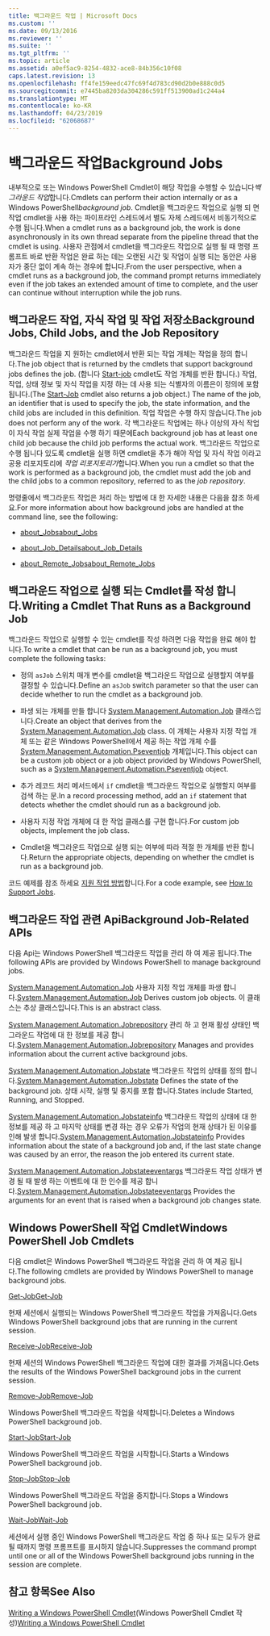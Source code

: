 ```yaml
---
title: 백그라운드 작업 | Microsoft Docs
ms.custom: ''
ms.date: 09/13/2016
ms.reviewer: ''
ms.suite: ''
ms.tgt_pltfrm: ''
ms.topic: article
ms.assetid: a0ef5ac9-8254-4832-ace8-84b356c10f08
caps.latest.revision: 13
ms.openlocfilehash: ff4fe159eedc47fc69f4d783cd90d2b0e888c0d5
ms.sourcegitcommit: e7445ba8203da304286c591ff513900ad1c244a4
ms.translationtype: MT
ms.contentlocale: ko-KR
ms.lasthandoff: 04/23/2019
ms.locfileid: "62068687"
---
```

# <a name="background-jobs"></a><span data-ttu-id="09575-102">백그라운드 작업</span><span class="sxs-lookup"><span data-stu-id="09575-102">Background Jobs</span></span>

<span data-ttu-id="09575-103">내부적으로 또는 Windows PowerShell Cmdlet이 해당 작업을 수행할 수 있습니다*백그라운드 작업*합니다.</span><span class="sxs-lookup"><span data-stu-id="09575-103">Cmdlets can perform their action internally or as a Windows PowerShell*background job*.</span></span> <span data-ttu-id="09575-104">Cmdlet을 백그라운드 작업으로 실행 되 면 작업 cmdlet을 사용 하는 파이프라인 스레드에서 별도 자체 스레드에서 비동기적으로 수행 됩니다.</span><span class="sxs-lookup"><span data-stu-id="09575-104">When a cmdlet runs as a background job, the work is done asynchronously in its own thread separate from the pipeline thread that the cmdlet is using.</span></span> <span data-ttu-id="09575-105">사용자 관점에서 cmdlet을 백그라운드 작업으로 실행 될 때 명령 프롬프트 바로 반환 작업은 완료 하는 데는 오랜된 시간 및 작업이 실행 되는 동안은 사용자가 중단 없이 계속 하는 경우에 합니다.</span><span class="sxs-lookup"><span data-stu-id="09575-105">From the user perspective, when a cmdlet runs as a background job, the command prompt returns immediately even if the job takes an extended amount of time to complete, and the user can continue without interruption while the job runs.</span></span>

## <a name="background-jobs-child-jobs-and-the-job-repository"></a><span data-ttu-id="09575-106">백그라운드 작업, 자식 작업 및 작업 저장소</span><span class="sxs-lookup"><span data-stu-id="09575-106">Background Jobs, Child Jobs, and the Job Repository</span></span>

<span data-ttu-id="09575-107">백그라운드 작업을 지 원하는 cmdlet에서 반환 되는 작업 개체는 작업을 정의 합니다.</span><span class="sxs-lookup"><span data-stu-id="09575-107">The job object that is returned by the cmdlets that support background jobs defines the job.</span></span> <span data-ttu-id="09575-108">(합니다 [Start-job](/powershell/module/Microsoft.PowerShell.Core/Start-Job) cmdlet도 작업 개체를 반환 합니다.) 작업, 작업, 상태 정보 및 자식 작업을 지정 하는 데 사용 되는 식별자의 이름은이 정의에 포함 됩니다.</span><span class="sxs-lookup"><span data-stu-id="09575-108">(The [Start-Job](/powershell/module/Microsoft.PowerShell.Core/Start-Job) cmdlet also returns a job object.) The name of the job, an identifier that is used to specify the job, the state information, and the child jobs are included in this definition.</span></span> <span data-ttu-id="09575-109">작업 작업은 수행 하지 않습니다.</span><span class="sxs-lookup"><span data-stu-id="09575-109">The job does not perform any of the work.</span></span> <span data-ttu-id="09575-110">각 백그라운드 작업에는 하나 이상의 자식 작업이 자식 작업 실제 작업을 수행 하기 때문에</span><span class="sxs-lookup"><span data-stu-id="09575-110">Each background job has at least one child job because the child job performs the actual work.</span></span> <span data-ttu-id="09575-111">백그라운드 작업으로 수행 됩니다 있도록 cmdlet을 실행 하면 cmdlet을 추가 해야 작업 및 자식 작업 이라고 공용 리포지토리에 *작업 리포지토리가*합니다.</span><span class="sxs-lookup"><span data-stu-id="09575-111">When you run a cmdlet so that the work is performed as a background job, the cmdlet must add the job and the child jobs to a common repository, referred to as the *job repository*.</span></span>

<span data-ttu-id="09575-112">명령줄에서 백그라운드 작업은 처리 하는 방법에 대 한 자세한 내용은 다음을 참조 하세요.</span><span class="sxs-lookup"><span data-stu-id="09575-112">For more information about how background jobs are handled at the command line, see the following:</span></span>

- [<span data-ttu-id="09575-113">about_Jobs</span><span class="sxs-lookup"><span data-stu-id="09575-113">about_Jobs</span></span>](/powershell/module/microsoft.powershell.core/about/about_jobs)

- [<span data-ttu-id="09575-114">about_Job_Details</span><span class="sxs-lookup"><span data-stu-id="09575-114">about_Job_Details</span></span>](/powershell/module/microsoft.powershell.core/about/about_job_details)

- [<span data-ttu-id="09575-115">about_Remote_Jobs</span><span class="sxs-lookup"><span data-stu-id="09575-115">about_Remote_Jobs</span></span>](/powershell/module/microsoft.powershell.core/about/about_remote_jobs)

## <a name="writing-a-cmdlet-that-runs-as-a-background-job"></a><span data-ttu-id="09575-116">백그라운드 작업으로 실행 되는 Cmdlet를 작성 합니다.</span><span class="sxs-lookup"><span data-stu-id="09575-116">Writing a Cmdlet That Runs as a Background Job</span></span>

<span data-ttu-id="09575-117">백그라운드 작업으로 실행할 수 있는 cmdlet를 작성 하려면 다음 작업을 완료 해야 합니다.</span><span class="sxs-lookup"><span data-stu-id="09575-117">To write a cmdlet that can be run as a background job, you must complete the following tasks:</span></span>

- <span data-ttu-id="09575-118">정의 `asJob` 스위치 매개 변수를 cmdlet을 백그라운드 작업으로 실행할지 여부를 결정할 수 있습니다.</span><span class="sxs-lookup"><span data-stu-id="09575-118">Define an `asJob` switch parameter so that the user can decide whether to run the cmdlet as a background job.</span></span>

- <span data-ttu-id="09575-119">파생 되는 개체를 만들 합니다 [System.Management.Automation.Job](/dotnet/api/System.Management.Automation.Job) 클래스입니다.</span><span class="sxs-lookup"><span data-stu-id="09575-119">Create an object that derives from the [System.Management.Automation.Job](/dotnet/api/System.Management.Automation.Job) class.</span></span> <span data-ttu-id="09575-120">이 개체는 사용자 지정 작업 개체 또는 같은 Windows PowerShell에서 제공 하는 작업 개체 수를 [System.Management.Automation.Pseventjob](/dotnet/api/System.Management.Automation.PSEventJob) 개체입니다.</span><span class="sxs-lookup"><span data-stu-id="09575-120">This object can be a custom job object or a job object provided by Windows PowerShell, such as a [System.Management.Automation.Pseventjob](/dotnet/api/System.Management.Automation.PSEventJob) object.</span></span>

- <span data-ttu-id="09575-121">추가 레코드 처리 메서드에서 `if` cmdlet을 백그라운드 작업으로 실행할지 여부를 검색 하는 문.</span><span class="sxs-lookup"><span data-stu-id="09575-121">In a record processing method, add an `if` statement that detects whether the cmdlet should run as a background job.</span></span>

- <span data-ttu-id="09575-122">사용자 지정 작업 개체에 대 한 작업 클래스를 구현 합니다.</span><span class="sxs-lookup"><span data-stu-id="09575-122">For custom job objects, implement the job class.</span></span>

- <span data-ttu-id="09575-123">Cmdlet을 백그라운드 작업으로 실행 되는 여부에 따라 적절 한 개체를 반환 합니다.</span><span class="sxs-lookup"><span data-stu-id="09575-123">Return the appropriate objects, depending on whether the cmdlet is run as a background job.</span></span>

<span data-ttu-id="09575-124">코드 예제를 참조 하세요 [지원 작업 방법](./how-to-support-jobs.md)합니다.</span><span class="sxs-lookup"><span data-stu-id="09575-124">For a code example, see [How to Support Jobs](./how-to-support-jobs.md).</span></span>

## <a name="background-job-related-apis"></a><span data-ttu-id="09575-125">백그라운드 작업 관련 Api</span><span class="sxs-lookup"><span data-stu-id="09575-125">Background Job-Related APIs</span></span>

<span data-ttu-id="09575-126">다음 Api는 Windows PowerShell 백그라운드 작업을 관리 하 여 제공 됩니다.</span><span class="sxs-lookup"><span data-stu-id="09575-126">The following APIs are provided by Windows PowerShell to manage background jobs.</span></span>

<span data-ttu-id="09575-127">[System.Management.Automation.Job](/dotnet/api/System.Management.Automation.Job) 사용자 지정 작업 개체를 파생 합니다.</span><span class="sxs-lookup"><span data-stu-id="09575-127">[System.Management.Automation.Job](/dotnet/api/System.Management.Automation.Job) Derives custom job objects.</span></span> <span data-ttu-id="09575-128">이 클래스는 추상 클래스입니다.</span><span class="sxs-lookup"><span data-stu-id="09575-128">This is an abstract class.</span></span>

<span data-ttu-id="09575-129">[System.Management.Automation.Jobrepository](/dotnet/api/System.Management.Automation.JobRepository) 관리 하 고 현재 활성 상태인 백그라운드 작업에 대 한 정보를 제공 합니다.</span><span class="sxs-lookup"><span data-stu-id="09575-129">[System.Management.Automation.Jobrepository](/dotnet/api/System.Management.Automation.JobRepository) Manages and provides information about the current active background jobs.</span></span>

<span data-ttu-id="09575-130">[System.Management.Automation.Jobstate](/dotnet/api/System.Management.Automation.JobState) 백그라운드 작업의 상태를 정의 합니다.</span><span class="sxs-lookup"><span data-stu-id="09575-130">[System.Management.Automation.Jobstate](/dotnet/api/System.Management.Automation.JobState) Defines the state of the background job.</span></span> <span data-ttu-id="09575-131">상태 시작, 실행 및 중지를 포함 합니다.</span><span class="sxs-lookup"><span data-stu-id="09575-131">States include Started, Running, and Stopped.</span></span>

<span data-ttu-id="09575-132">[System.Management.Automation.Jobstateinfo](/dotnet/api/System.Management.Automation.JobStateInfo) 백그라운드 작업의 상태에 대 한 정보를 제공 하 고 마지막 상태를 변경 하는 경우 오류가 작업의 현재 상태가 된 이유를 인해 발생 합니다.</span><span class="sxs-lookup"><span data-stu-id="09575-132">[System.Management.Automation.Jobstateinfo](/dotnet/api/System.Management.Automation.JobStateInfo) Provides information about the state of a background job and, if the last state change was caused by an error, the reason the job entered its current state.</span></span>

<span data-ttu-id="09575-133">[System.Management.Automation.Jobstateeventargs](/dotnet/api/System.Management.Automation.JobStateEventArgs) 백그라운드 작업 상태가 변경 될 때 발생 하는 이벤트에 대 한 인수를 제공 합니다.</span><span class="sxs-lookup"><span data-stu-id="09575-133">[System.Management.Automation.Jobstateeventargs](/dotnet/api/System.Management.Automation.JobStateEventArgs) Provides the arguments for an event that is raised when a background job changes state.</span></span>

## <a name="windows-powershell-job-cmdlets"></a><span data-ttu-id="09575-134">Windows PowerShell 작업 Cmdlet</span><span class="sxs-lookup"><span data-stu-id="09575-134">Windows PowerShell Job Cmdlets</span></span>

<span data-ttu-id="09575-135">다음 cmdlet은 Windows PowerShell 백그라운드 작업을 관리 하 여 제공 됩니다.</span><span class="sxs-lookup"><span data-stu-id="09575-135">The following cmdlets are provided by Windows PowerShell to manage background jobs.</span></span>

[<span data-ttu-id="09575-136">Get-Job</span><span class="sxs-lookup"><span data-stu-id="09575-136">Get-Job</span></span>](/powershell/module/Microsoft.PowerShell.Core/Get-Job)

<span data-ttu-id="09575-137">현재 세션에서 실행되는 Windows PowerShell 백그라운드 작업을 가져옵니다.</span><span class="sxs-lookup"><span data-stu-id="09575-137">Gets Windows PowerShell background jobs that are running in the current session.</span></span>

[<span data-ttu-id="09575-138">Receive-Job</span><span class="sxs-lookup"><span data-stu-id="09575-138">Receive-Job</span></span>](/powershell/module/Microsoft.PowerShell.Core/Receive-Job)

<span data-ttu-id="09575-139">현재 세션의 Windows PowerShell 백그라운드 작업에 대한 결과를 가져옵니다.</span><span class="sxs-lookup"><span data-stu-id="09575-139">Gets the results of the Windows PowerShell background jobs in the current session.</span></span>

[<span data-ttu-id="09575-140">Remove-Job</span><span class="sxs-lookup"><span data-stu-id="09575-140">Remove-Job</span></span>](/powershell/module/Microsoft.PowerShell.Core/Remove-Job)

<span data-ttu-id="09575-141">Windows PowerShell 백그라운드 작업을 삭제합니다.</span><span class="sxs-lookup"><span data-stu-id="09575-141">Deletes a Windows PowerShell background job.</span></span>

[<span data-ttu-id="09575-142">Start-Job</span><span class="sxs-lookup"><span data-stu-id="09575-142">Start-Job</span></span>](/powershell/module/Microsoft.PowerShell.Core/Start-Job)

<span data-ttu-id="09575-143">Windows PowerShell 백그라운드 작업을 시작합니다.</span><span class="sxs-lookup"><span data-stu-id="09575-143">Starts a Windows PowerShell background job.</span></span>

[<span data-ttu-id="09575-144">Stop-Job</span><span class="sxs-lookup"><span data-stu-id="09575-144">Stop-Job</span></span>](/powershell/module/Microsoft.PowerShell.Core/Stop-Job)

<span data-ttu-id="09575-145">Windows PowerShell 백그라운드 작업을 중지합니다.</span><span class="sxs-lookup"><span data-stu-id="09575-145">Stops a Windows PowerShell background job.</span></span>

[<span data-ttu-id="09575-146">Wait-Job</span><span class="sxs-lookup"><span data-stu-id="09575-146">Wait-Job</span></span>](/powershell/module/Microsoft.PowerShell.Core/Wait-Job)

<span data-ttu-id="09575-147">세션에서 실행 중인 Windows PowerShell 백그라운드 작업 중 하나 또는 모두가 완료될 때까지 명령 프롬프트를 표시하지 않습니다.</span><span class="sxs-lookup"><span data-stu-id="09575-147">Suppresses the command prompt until one or all of the Windows PowerShell background jobs running in the session are complete.</span></span>

## <a name="see-also"></a><span data-ttu-id="09575-148">참고 항목</span><span class="sxs-lookup"><span data-stu-id="09575-148">See Also</span></span>

<span data-ttu-id="09575-149">[Writing a Windows PowerShell Cmdlet](./writing-a-windows-powershell-cmdlet.md)(Windows PowerShell Cmdlet 작성)</span><span class="sxs-lookup"><span data-stu-id="09575-149">[Writing a Windows PowerShell Cmdlet](./writing-a-windows-powershell-cmdlet.md)</span></span>
